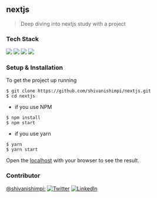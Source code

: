 ## nextjs


> Deep diving into nextjs study with a project


### Tech Stack

![](https://img.shields.io/badge/Framework-Next.js-informational?style=flat&logo=data:image/svg%2bxml;base64,<BASE64_DATA>)
![](https://img.shields.io/badge/Code-JavaScript-informational?style=flat&logo=<LOGO_NAME>&logoColor=white&color=2bbc8a)
![](https://img.shields.io/badge/Code-CSS3-informational?style=flat&logo=<LOGO_NAME>&logoColor=white&color=2bbc8a)
![](https://img.shields.io/badge/Shell-Zsh-informational?style=flat&logo=<LOGO_NAME>&logoColor=white&color=5a4fcf)




### Setup & Installation

To get the project up running 

```
$ git clone https://github.com/shivanishimpi/nextjs.git
$ cd nextjs
```

- if you use NPM
```
$ npm install 
$ npm start
```

- if you use yarn
```
$ yarn
$ yarn start
```

Open the [localhost](http://localhost:3000) with your browser to see the result.



### Contributor


[@shivanishimpi:](https://github.com/shivanishimpi)
[![Twitter][1.2]][3]
[![LinkedIn][2.2]][4]

[1.2]: https://user-images.githubusercontent.com/26264600/88994487-151cad00-d31b-11ea-8795-da01dd1f29d7.png
[2.2]: https://user-images.githubusercontent.com/26264600/88994287-99226500-d31a-11ea-9a80-a91afd654777.png

[3]: https://twitter.com/ShimpiShivani
[4]: https://www.linkedin.com/in/shivani-shimpi-5113a8170/
